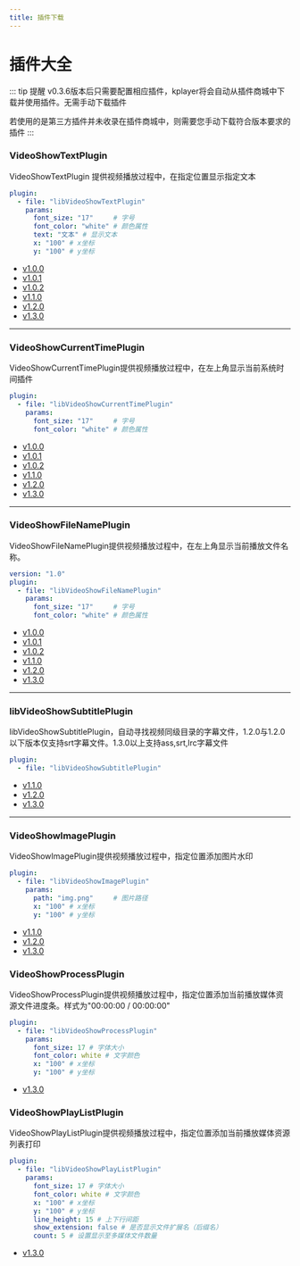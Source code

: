 ```yaml
---
title: 插件下载
---
```


插件大全
===

::: tip 提醒
v0.3.6版本后只需要配置相应插件，kplayer将会自动从插件商城中下载并使用插件。无需手动下载插件

若使用的是第三方插件并未收录在插件商城中，则需要您手动下载符合版本要求的插件
:::

### VideoShowTextPlugin
VideoShowTextPlugin 提供视频播放过程中，在指定位置显示指定文本
```yaml
plugin:
  - file: "libVideoShowTextPlugin"
    params:
      font_size: "17"     # 字号
      font_color: "white" # 颜色属性
      text: "文本" # 显示文本 
      x: "100" # x坐标 
      y: "100" # y坐标
```
* [v1.0.0](http://download.bytelang.cn/plugin/v1.0.0/libVideoShowTextPlugin.so)
* [v1.0.1](http://download.bytelang.cn/plugin/v1.0.1/libVideoShowTextPlugin.so)
* [v1.0.2](http://download.bytelang.cn/plugin/v1.0.2/libVideoShowTextPlugin.so)
* [v1.1.0](http://download.bytelang.cn/plugin/v1.1.0/libVideoShowTextPlugin.so)
* [v1.2.0](http://download.bytelang.cn/plugin/v1.2.0/libVideoShowTextPlugin.so)
* [v1.3.0](http://download.bytelang.cn/plugin/v1.3.0/libVideoShowTextPlugin.so)

---

### VideoShowCurrentTimePlugin
VideoShowCurrentTimePlugin提供视频播放过程中，在左上角显示当前系统时间插件
```yaml
plugin:
  - file: "libVideoShowCurrentTimePlugin"
    params:
      font_size: "17"     # 字号
      font_color: "white" # 颜色属性
```
* [v1.0.0](http://download.bytelang.cn/plugin/v1.0.0/libVideoShowCurrentTimePlugin.so)
* [v1.0.1](http://download.bytelang.cn/plugin/v1.0.1/libVideoShowCurrentTimePlugin.so)
* [v1.0.2](http://download.bytelang.cn/plugin/v1.0.2/libVideoShowCurrentTimePlugin.so)
* [v1.1.0](http://download.bytelang.cn/plugin/v1.1.0/libVideoShowCurrentTimePlugin.so)
* [v1.2.0](http://download.bytelang.cn/plugin/v1.2.0/libVideoShowCurrentTimePlugin.so)
* [v1.3.0](http://download.bytelang.cn/plugin/v1.3.0/libVideoShowCurrentTimePlugin.so)

---

### VideoShowFileNamePlugin
VideoShowFileNamePlugin提供视频播放过程中，在左上角显示当前播放文件名称。
```yaml
version: "1.0"
plugin:
  - file: "libVideoShowFileNamePlugin"
    params:
      font_size: "17"     # 字号
      font_color: "white" # 颜色属性
```
* [v1.0.0](http://download.bytelang.cn/plugin/v1.0.0/libVideoShowFileNamePlugin.so)
* [v1.0.1](http://download.bytelang.cn/plugin/v1.0.1/libVideoShowFileNamePlugin.so)
* [v1.0.2](http://download.bytelang.cn/plugin/v1.0.2/libVideoShowFileNamePlugin.so)
* [v1.1.0](http://download.bytelang.cn/plugin/v1.1.0/libVideoShowFileNamePlugin.so)
* [v1.2.0](http://download.bytelang.cn/plugin/v1.2.0/libVideoShowFileNamePlugin.so)
* [v1.3.0](http://download.bytelang.cn/plugin/v1.3.0/libVideoShowFileNamePlugin.so)

---

### libVideoShowSubtitlePlugin
libVideoShowSubtitlePlugin，自动寻找视频同级目录的字幕文件，1.2.0与1.2.0以下版本仅支持srt字幕文件。1.3.0以上支持ass,srt,lrc字幕文件
```yaml
plugin:
  - file: "libVideoShowSubtitlePlugin"
```
* [v1.1.0](http://download.bytelang.cn/plugin/v1.1.0/libVideoShowSubtitlePlugin.so)
* [v1.2.0](http://download.bytelang.cn/plugin/v1.2.0/libVideoShowSubtitlePlugin.so)
* [v1.3.0](http://download.bytelang.cn/plugin/v1.3.0/libVideoShowSubtitlePlugin.so)

---

### VideoShowImagePlugin
VideoShowImagePlugin提供视频播放过程中，指定位置添加图片水印
```yaml
plugin:
  - file: "libVideoShowImagePlugin"
    params:
      path: "img.png"     # 图片路径
      x: "100" # x坐标
      y: "100" # y坐标
```
* [v1.1.0](http://download.bytelang.cn/plugin/v1.1.0/libVideoShowImagePlugin.so)
* [v1.2.0](http://download.bytelang.cn/plugin/v1.2.0/libVideoShowImagePlugin.so)
* [v1.3.0](http://download.bytelang.cn/plugin/v1.3.0/libVideoShowImagePlugin.so)

### VideoShowProcessPlugin
VideoShowProcessPlugin提供视频播放过程中，指定位置添加当前播放媒体资源文件进度条。样式为"00:00:00 / 00:00:00"
```yaml
plugin:
  - file: "libVideoShowProcessPlugin"
    params:
      font_size: 17 # 字体大小
      font_color: white # 文字颜色
      x: "100" # x坐标
      y: "100" # y坐标
```
* [v1.3.0](http://download.bytelang.cn/plugin/v1.3.0/libVideoShowProcessPlugin.so)

### VideoShowPlayListPlugin
VideoShowPlayListPlugin提供视频播放过程中，指定位置添加当前播放媒体资源列表打印
```yaml
plugin:
  - file: "libVideoShowPlayListPlugin"
    params:
      font_size: 17 # 字体大小
      font_color: white # 文字颜色
      x: "100" # x坐标
      y: "100" # y坐标
      line_height: 15 # 上下行间距
      show_extension: false # 是否显示文件扩展名（后缀名）
      count: 5 # 设置显示至多媒体文件数量
```
* [v1.3.0](http://download.bytelang.cn/plugin/v1.3.0/libVideoShowPlayListPlugin.so)